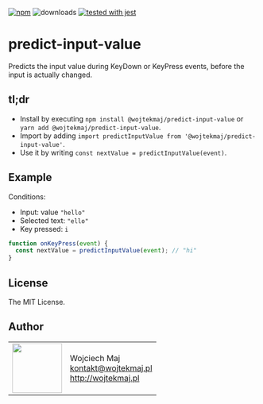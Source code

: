 [![npm](https://img.shields.io/npm/v/@wojtekmaj/predict-input-value.svg)](https://www.npmjs.com/package/@wojtekmaj/predict-input-value) ![downloads](https://img.shields.io/npm/dt/@wojtekmaj/predict-input-value.svg) [![tested with jest](https://img.shields.io/badge/tested_with-jest-99424f.svg)](https://github.com/facebook/jest)

# predict-input-value
Predicts the input value during KeyDown or KeyPress events, before the input is actually changed.

## tl;dr
* Install by executing `npm install @wojtekmaj/predict-input-value` or `yarn add @wojtekmaj/predict-input-value`.
* Import by adding `import predictInputValue from '@wojtekmaj/predict-input-value'`.
* Use it by writing `const nextValue = predictInputValue(event)`.

## Example

Conditions:

* Input: value `"hello"`
* Selected text: `"ello"`
* Key pressed: `i`

```js
function onKeyPress(event) {
  const nextValue = predictInputValue(event); // "hi"
}
```

## License

The MIT License.

## Author

<table>
  <tr>
    <td>
      <img src="https://github.com/wojtekmaj.png?s=100" width="100">
    </td>
    <td>
      Wojciech Maj<br />
      <a href="mailto:kontakt@wojtekmaj.pl">kontakt@wojtekmaj.pl</a><br />
      <a href="http://wojtekmaj.pl">http://wojtekmaj.pl</a>
    </td>
  </tr>
</table>
